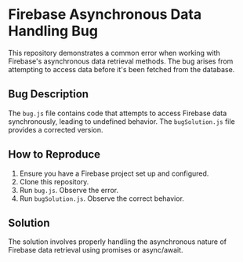 # Firebase Asynchronous Data Handling Bug

This repository demonstrates a common error when working with Firebase's asynchronous data retrieval methods.  The bug arises from attempting to access data before it's been fetched from the database.

## Bug Description

The `bug.js` file contains code that attempts to access Firebase data synchronously, leading to undefined behavior.  The `bugSolution.js` file provides a corrected version.

## How to Reproduce

1.  Ensure you have a Firebase project set up and configured.
2.  Clone this repository.
3.  Run `bug.js`. Observe the error.
4.  Run `bugSolution.js`. Observe the correct behavior.

## Solution

The solution involves properly handling the asynchronous nature of Firebase data retrieval using promises or async/await.
